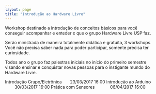 ```yaml
---
layout: page
title: "Introdução ao Hardware Livre"
---
```


Workshop destinado a introdução de conceitos básicos para você conseguir acompanhar e enteder o que o grupo Hardware Livre USP faz.

Serão ministrada de maneira totalmente didática e gratuita, 3 workshops. Você não precisa saber nada para poder participar, somente precisa ter curiosidade.

Todos ano o grupo faz palestras iniciais no início do primeiro semestre visando ensinar e conquistar novas pessoas para o instigante mundo do Hardware Livre.


Introdução Grupo/Eletrônica       23/03/2017  16:00
Introdução ao Arduino             30/03/2017  16:00
Prática com Sensores              06/04/2017  16:00
```


